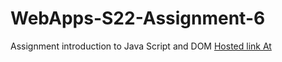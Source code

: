 # WebApps-S22-Assignment-6
Assignment introduction to Java Script and DOM
<a href="file:///C:/Users/S546656/Desktop/webapps-repos/webapps-s22-assignment-6-pavankalyanbakkani/computer.html"> Hosted link At</a>
